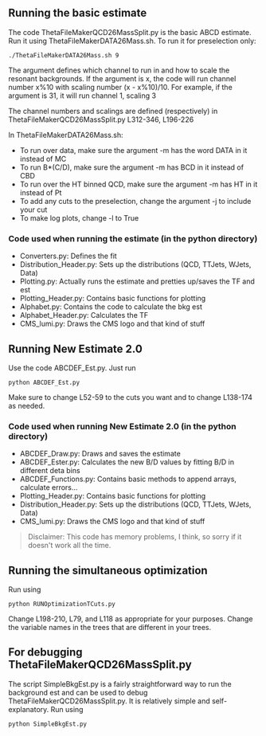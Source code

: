 ## Running the basic estimate
The code ThetaFileMakerQCD26MassSplit.py is the basic ABCD estimate. Run it using ThetaFileMakerDATA26Mass.sh.
To run it for preselection only:
```
./ThetaFileMakerDATA26Mass.sh 9
```
The argument defines which channel to run in and how to scale the resonant backgrounds. 
If the argument is x, the code will run channel number x%10 with scaling number (x - x%10)/10. 
For example, if the argument is 31, it will run channel 1, scaling 3

The channel numbers and scalings are defined (respectively) in ThetaFileMakerQCD26MassSplit.py L312-346, L196-226

In ThetaFileMakerDATA26Mass.sh:
* To run over data, make sure the argument -m has the word DATA in it instead of MC
* To run B*(C/D), make sure the argument -m has BCD in it instead of CBD
* To run over the HT binned QCD, make sure the argument -m has HT in it instead of Pt
* To add any cuts to the preselection, change the argument -j to include your cut
* To make log plots, change -l to True

### Code used when running the estimate (in the python directory)
* Converters.py: Defines the fit
* Distribution_Header.py: Sets up the distributions (QCD, TTJets, WJets, Data)
* Plotting.py: Actually runs the estimate and pretties up/saves the TF and est
* Plotting_Header.py: Contains basic functions for plotting
* Alphabet.py: Contains the code to calculate the bkg est
* Alphabet_Header.py: Calculates the TF
* CMS_lumi.py: Draws the CMS logo and that kind of stuff

## Running New Estimate 2.0
Use the code ABCDEF_Est.py. Just run 
```
python ABCDEF_Est.py
```
Make sure to change L52-59 to the cuts you want and to change L138-174 as needed.

### Code used when running New Estimate 2.0 (in the python directory)
* ABCDEF_Draw.py: Draws and saves the estimate
* ABCDEF_Ester.py: Calculates the new B/D values by fitting B/D in different deta bins
* ABCDEF_Functions.py: Contains basic methods to append arrays, calculate errors...
* Plotting_Header.py: Contains basic functions for plotting
* Distribution_Header.py: Sets up the distributions (QCD, TTJets, WJets, Data)
* CMS_lumi.py: Draws the CMS logo and that kind of stuff

> Disclaimer: This code has memory problems, I think, so sorry if it doesn't work all the time.

## Running the simultaneous optimization
Run using 
```
python RUNOptimizationTCuts.py
```

Change L198-210, L79, and L118 as appropriate for your purposes.
Change the variable names in the trees that are different in your trees.

## For debugging ThetaFileMakerQCD26MassSplit.py
The script SimpleBkgEst.py is a fairly straightforward way to run the background est and can be used to debug ThetaFileMakerQCD26MassSplit.py. It is relatively simple and self-explanatory.
Run using
```
python SimpleBkgEst.py
```